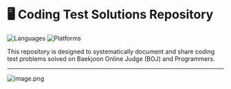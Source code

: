 # 🖥️ Coding Test Solutions Repository

![Languages](https://img.shields.io/badge/Language-Python%20%7C%20Java-brightgreen)
![Platforms](https://img.shields.io/badge/Platforms-BOJ%20%7C%20Programmers-blue)

This repository is designed to systematically document and share coding test problems solved on Baekjoon Online Judge (BOJ) and Programmers.

---

![image.png](https://prod-files-secure.s3.us-west-2.amazonaws.com/972f0128-9bc3-4525-bf81-aea8d408c2c9/748bfece-b5b4-4851-8f7b-c0f4036506de/image.png)
